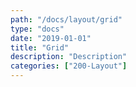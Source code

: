 ```yaml
---
path: "/docs/layout/grid"
type: "docs"
date: "2019-01-01"
title: "Grid"
description: "Description"
categories: ["200-Layout"]
---
```

